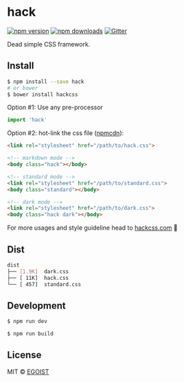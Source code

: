 # hack

[![npm version](https://img.shields.io/npm/v/hack.svg?style=flat-square)](https://npmjs.com/package/hack) [![npm downloads](https://img.shields.io/npm/dm/hack.svg?style=flat-square)](https://npmjs.com/package/hack) [![Gitter](https://img.shields.io/gitter/room/egoist/hack.svg?style=flat-square)](https://gitter.im/egoist/hack)

Dead simple CSS framework. 

## Install

```bash
$ npm install --save hack
# or bower
$ bower install hackcss
```

Option #1: Use any pre-processor

```js
import 'hack'
```

Option #2: hot-link the css file ([npmcdn](http://npmcdn.com/hack)):

```html
<link rel="stylesheet" href="/path/to/hack.css">

<!-- markdown mode -->
<body class="hack"></body>

<!-- standard mode -->
<link rel="stylesheet" href="/path/to/standard.css">
<body class="standard"></body>

<!-- dark mode -->
<link rel="stylesheet" href="/path/to/dark.css">
<body class="hack dark"></body>
```

For more usages and style guideline head to [hackcss.com](http://hackcss.com/) 🎉

## Dist

```bash
dist
├── [1.9K]  dark.css
├── [ 11K]  hack.css
└── [ 457]  standard.css
```

## Development

```bash
$ npm run dev

$ npm run build
```

## License

MIT &copy; [EGOIST](https://github.com/egoist)
